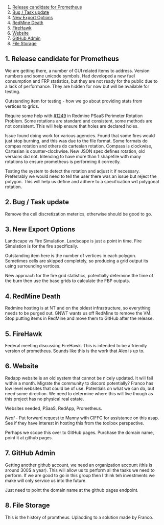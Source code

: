 <!-- vscode-markdown-toc -->
1. [Release candidate for Prometheus](#ReleasecandidateforPrometheus)
2. [Bug / Task update](#BugTaskupdate)
3. [New Export Options](#NewExportOptions)
4. [RedMine Death](#RedMineDeath)
5. [FireHawk](#FireHawk)
6. [Website](#Website)
7. [GitHub Admin](#GitHubAdmin)
8. [File Storage](#FileStorage)

<!-- vscode-markdown-toc-config
	numbering=true
	autoSave=true
	/vscode-markdown-toc-config -->
<!-- /vscode-markdown-toc -->
##  1. <a name='ReleasecandidateforPrometheus'></a>Release candidate for Prometheus

We are getting there, a number of GUI related items to address. Version numbers and some unicode symbols. Had developed a new fuel consumption and FRP statistics, but they are not ready for the public due to a lack of performance. They are hidden for now but will be available for testing.

Outstanding item for testing - how we go about providing stats from vertices to grids. 

Require some help with [#1249](https://ppm.redapp.org/issues/1249) in Redmine PSaaS Perimeter Rotation Problem. Some rotations are standard and consistent, some methods are not consistent. This will help ensure that holes are declared holes. 

Issue found doing work for various agencies. Found that some fires would just stop burning, and this was due to the file format. Some formats do compas rotation and others do cartesian rotation. Compass is clockwise, Cartesian is counter-clockwise. New JSON spec defines rotation, old versions did not. Intending to have more than 1 shapefile with many rotations to ensure prometheus is performing it correctly.

Testing the system to detect the rotation and adjust it if necessary. Preferrably we would need to tell the user there was an issue but reject the polygon. This will help us define and adhere to a specification wrt polygonal rotation.

##  2. <a name='BugTaskupdate'></a>Bug / Task update

Remove the cell discretization meterics, otherwise should be good to go.

##  3. <a name='NewExportOptions'></a>New Export Options

Landscape vs Fire Simulation. Landscape is just a point in time. Fire Simulation is for the fire specifically. 

Outstanding item here is the number of vertices in each polygon. Sometimes cells are skipped completely, so producing a grid output its using surrounding vertices.

New approach for the fire grid statistics, potentially determine the time of the burn then use the base grids to calculate the FBP outputs.

##  4. <a name='RedMineDeath'></a>RedMine Death

Redmine hosting is at NT and on the oldest infrastructure, so everything needs to be purged out. GNWT wants us off RedMine to remove the VM. Stop putting items in RedMine and move them to GitHub after the release.

##  5. <a name='FireHawk'></a>FireHawk

Federal meeting discussing FireHawk. This is intended to be a friendly version of prometheus. Sounds like this is the work that Alex is up to.

##  6. <a name='Website'></a>Website

Redapp website is an old system that cannot be nicely updated. It will fail within a month. Migrate the community to discord potentially? Franco has low level websites that could be of use. Potentials on what we can do, but need some direction. We need to determine where this will live though as this project has no physical real estate. 

Websites needed, PSaaS, RedApp, Prometheus.

_*Neal*_ - Put forward request to Manny with CIFFC for assistance on this asap. See if they have interest in hosting this from the toolbox perspective.

Perhaps we scope this over to GitHub pages. Purchase the domain name, point it at github pages.

##  7. <a name='GitHubAdmin'></a>GitHub Admin

Getting another github account, we need an organization account (this is around 300$ a year). This will allow us to perform all the tasks we need to perform. If we are good to go in this group then I think teh investments we make will only service us into the future.

Just need to point the domain name at the github pages endpoint.

##  8. <a name='FileStorage'></a>File Storage

This is the history of promtheus. Uplaoding to a solution made by Franco.
